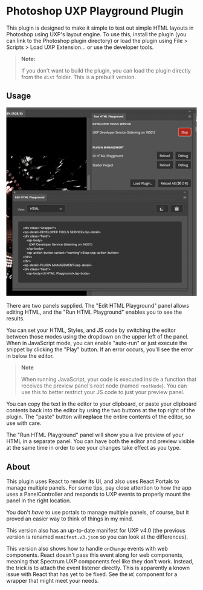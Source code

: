 # Photoshop UXP Playground Plugin

This plugin is designed to make it simple to test out simple HTML layouts in Photoshop using UXP's layout engine. To use this, install the plugin (you can link to the Photoshop plugin directory) or load the plugin using File > Scripts > Load UXP Extension... or use the developer tools.

> **Note:**
>
> If you don't want to build the plugin, you can load the plugin directly from the `dist` folder. This is a prebuilt version.

## Usage

![Screenshot](_assets/screenshot.png)

There are two panels supplied. The "Edit HTML Playground" panel allows editing HTML, and the "Run HTML Playground" enables you to see the results.

You can set your HTML, Styles, and JS code by switching the editor between those modes using the dropdown on the upper left of the panel. When in JavaScript mode, you can enable "auto-run" or just execute the snippet by clicking the "Play" button. If an error occurs, you'll see the error in below the editor.

> **Note**
>
> When running JavaScript, your code is executed inside a function that receives the preview panel's root node (named `rootNode`). You can use this to better restrict your JS code to just your preview panel.

You can copy the text in the editor to your clipboard, or paste your clipboard contents back into the editor by using the two buttons at the top right of the plugin. The "paste" button will **replace** the entire contents of the editor, so use with care.

The "Run HTML Playground" panel will show you a live preview of your HTML in a separate panel. You can have both the editor and preview visible at the same time in order to see your changes take effect as you type.

## About

This plugin uses React to render its UI, and also uses React Portals to manage multiple panels. For some tips, pay close attention to how the app uses a PanelController and responds to UXP events to properly mount the panel in the right location.

You don't _have_ to use portals to manage multiple panels, of course, but it proved an easier way to think of things in my mind.

This version also has an up-to-date manifest for UXP v4.0 (the previous version is renamed `manifest.v3.json` so you can look at the differences).

This version also shows how to handle `onChange` events with web components. React doesn't pass this event along for web components, meaning that Spectrum UXP components feel like they don't work. Instead, the trick is to attach the event listener directly. This is apparently a known issue with React that has yet to be fixed. See the `WC` component for a wrapper that might meet your needs.

